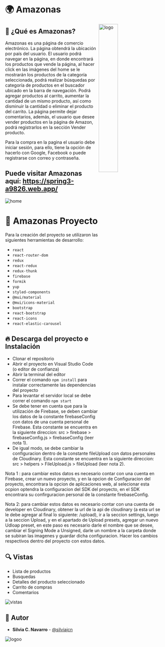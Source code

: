 # 🌍 Amazonas

<img width="35%" align="right" style="margin-right:5%" alt="logo" src="https://res.cloudinary.com/silviajcn/image/upload/v1641583841/SPRING-3/logo-footer_zysgvs.png" />

## 📌 ¿Qué es Amazonas? 
Amazonas es una página de comercio electrónico. La página obtendrá la ubicación por país del usuario. El usuario podrá navegar en la página, en donde encontrará los productos que vende la página, al hacer click en las imágenes del home se le mostrarán los productos de la categoría seleccionada, podrá realizar búsquedas por categoría de productos en el buscador ubicado en la barra de navegación. Podrá agregar productos al carrito, aumentar la cantidad de un mismo producto, así como disminuir la cantidad o eliminar el producto del carrito. La página permite dejar comentarios, además, el usuario que desee vender productos en la página de Amazon, podrá registrarlos en la sección Vender producto.

Para la compra en la pagina el usuario debe iniciar sesión, para ello, tiene la opción de hacerlo con Google, Facebook o puede registrarse con correo y contraseña.

## Puede visitar Amazonas aquí: https://spring3-a9826.web.app/

![home](https://user-images.githubusercontent.com/88461234/150698098-c27325cb-0ec5-40cb-915d-a3d4feeca2f7.png)

    
# 💎 Amazonas Proyecto

Para la creación del proyecto se utilizaron las siguientes herramientas de desarrollo:

* ```react```
* ```react-router-dom```
* ```redux```
* ```react-redux```
* ```redux-thunk```
* ```firebase```
* ```formik```
* ```yup```
* ```styled-components```
* ```@mui/material```
* ```@mui/icons-material```
* ```bootstrap```
* ```react-bootstrap```
* ```react-icons```
* ```react-elastic-carousel```

## 🔥 Descarga del proyecto e Instalación

* Clonar el repositorio
* Abrir el proyecto en Visual Studio Code (o editor de confianza)
* Abrir la terminal del editor
* Correr el comando ```npm install``` para instalar correctamente las dependencias del proyecto
* Para levantar el servidor local se debe correr el comando ```npm start```
* Se debe tener en cuenta que para la utilización de Firebase, se deben cambiar los datos de la constante firebaseConfig con datos de una cuenta personal de Firebase. Esta constante se encuentra en la siguiente direccion: src > firebase > firebaseConfig.js > firebaseConfig (leer nota 1).
* De igual modo, se debe cambiar la configuracion dentro de la constante fileUpload con datos personales de Cloudinary. Esta constante se encuentra en la siguiente direccion: src > helpers > FileUpload.js > fileUpload (leer nota 2).

Nota 1 : para cambiar estos datos es necesario contar con una cuenta en Firebase, crear un nuevo proyecto, y en la opcion de Configuracion del proyecto, encontrara la opcion de aplicaciones web, al selecionar esta ocpion optendra la configuracion del SDK del proyecto, en el SDK encontrara su confirguracion personal de la constante firebaseConfig.

Nota 2: para cambiar estos datos es necesario contar con una cuenta de developer en Cloudinary, obtener la url de la api de cloudinary (a esta url se le debe agregar al final lo siguiente: /upload), ir a la seccion settings, luego a la seccion Upload, y en el apartado de Upload presets, agregar un nuevo Udloap preset, en este paso es necesario darle el nombre que se desee, cambiar el Signing Mode a Unsigned, darle un nombre a la carpeta donde se subiran las imagenes y guardar dicha configuracion. Hacer los cambios respectivos dentro del proyecto con estos datos.

## 🔍 Vistas 

* Lista de productos
* Busquedas
* Detalles del producto seleccionado
* Carrito de compras
* Comentarios

<img alt="vistas" src="https://media.giphy.com/media/eWgsjqbA6Zn6B7z2wf/giphy.gif" />

## 🌟 Autor

* **Silvia C. Navarro**  - [@silviajcn](https://github.com/silviajcn)

![logoo](https://user-images.githubusercontent.com/88461234/150699439-457e6941-d9cc-482b-81d9-b6a7249ec642.png)

